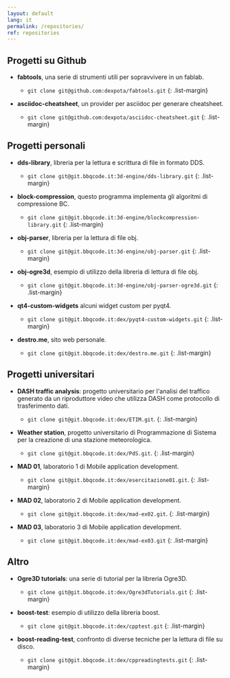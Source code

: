 ```yaml
---
layout: default
lang: it
permalink: /repositories/
ref: repositories
---
```


## Progetti su Github

- **fabtools**, una serie di strumenti utili per sopravvivere in un fablab.
  - `git clone git@github.com:dexpota/fabtools.git`
{: .list-margin}

- **asciidoc-cheatsheet**, un provider per asciidoc per generare cheatsheet.
  - `git clone git@github.com:dexpota/asciidoc-cheatsheet.git`
{: .list-margin}

## Progetti personali

- **dds-library**, libreria per la lettura e scrittura di file in formato DDS.
  - `git clone git@git.bbqcode.it:3d-engine/dds-library.git`
{: .list-margin}

- **block-compression**, questo programma implementa gli algoritmi di compressione BC.
  - `git clone git@git.bbqcode.it:3d-engine/blockcompression-library.git`
{: .list-margin}

- **obj-parser**, libreria per la lettura di file obj.
  - `git clone git@git.bbqcode.it:3d-engine/obj-parser.git`
{: .list-margin}

- **obj-ogre3d**, esempio di utilizzo della libreria di lettura di file obj.
  - `git clone git@git.bbqcode.it:3d-engine/obj-parser-ogre3d.git`
{: .list-margin}

- **qt4-custom-widgets** alcuni widget custom per pyqt4.
  - `git clone git@git.bbqcode.it:dex/pyqt4-custom-widgets.git`
{: .list-margin}

- **destro.me**, sito web personale.
  - `git clone git@git.bbqcode.it:dex/destro.me.git`
{: .list-margin}


## Progetti universitari

- **DASH traffic analysis**: progetto universitario per l'analisi del traffico generato da un riproduttore video che utilizza DASH come protocollo di trasferimento dati.
  - `git clone git@git.bbqcode.it:dex/ETIM.git`.
{: .list-margin}

- **Weather station**, progetto universitario di Programmazione di Sistema per la creazione di una stazione meteorologica.
  - `git clone git@git.bbqcode.it:dex/PdS.git`.
{: .list-margin}

- **MAD 01**, laboratorio 1 di Mobile application development.
  - `git clone git@git.bbqcode.it:dex/esercitazione01.git`.
{: .list-margin}

- **MAD 02**, laboratorio 2 di Mobile application development.
  - `git clone git@git.bbqcode.it:dex/mad-ex02.git`.
{: .list-margin}

- **MAD 03**, laboratorio 3 di Mobile application development.
  - `git clone git@git.bbqcode.it:dex/mad-ex03.git`
{: .list-margin}

## Altro

- **Ogre3D tutorials**: una serie di tutorial per la libreria Ogre3D.
  - `git clone git@git.bbqcode.it:dex/Ogre3dTutorials.git`
{: .list-margin}

- **boost-test**: esempio di utilizzo della libreria boost.
  - `git clone git@git.bbqcode.it:dex/cpptest.git`
{: .list-margin}

- **boost-reading-test**, confronto di diverse tecniche per la lettura di file su disco.
  - `git clone git@git.bbqcode.it:dex/cppreadingtests.git`
{: .list-margin}
